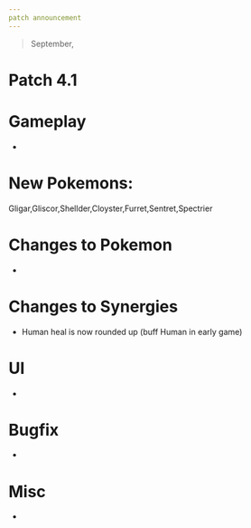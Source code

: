 ```yaml
---
patch announcement
---
```


> September,

# Patch 4.1

# Gameplay

-

# New Pokemons:

Gligar,Gliscor,Shellder,Cloyster,Furret,Sentret,Spectrier

# Changes to Pokemon

-

# Changes to Synergies

- Human heal is now rounded up (buff Human in early game)

# UI

-

# Bugfix

-

# Misc

-
